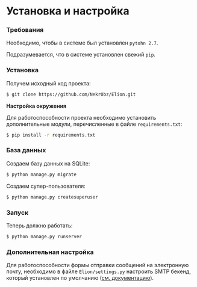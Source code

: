 # Установка и настройка
### Требования
Необходимо, чтобы в системе был установлен `pytohn 2.7`.

Подразумевается, что в системе установлен свежий `pip`.
### Установка
Получем исходный код проекта:
```sh
$ git clone https://github.com/Nekr0bz/Elion.git
```
**Настройка окружения** 

Для работоспособности проекта необходимо установить дополнительные модули, перечисленные в файле `requirements.txt`:
```sh
$ pip install -r requirements.txt
```
### База данных
Создаем базу данных на SQLite:
```sh
$ python manage.py migrate
```
Создаем супер-пользователя:
```sh
$ python manage.py createsuperuser
```
### Запуск
Теперь должно работать:
```sh
$ python manage.py runserver
```
### Дополнительная настройка
Для работоспособности формы отправки сообщений на электронную почту, необходимо в файле `Elion/settings.py` 
настроить SMTP бекенд, который установлен по умолчанию 
([см. документацию](https://docs.djangoproject.com/en/1.10/topics/email/#smtp-backend)).